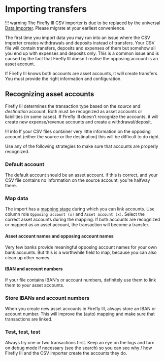 # Importing transfers

!!! warning
    The Firefly III CSV importer is due to be replaced by the universal [Data Importer](https://docs.firefly-iii.org/data-importer/). Please migrate at your earliest convenience.

The first time you import data you may run into an issue where the CSV importer creates withdrawals and deposits instead of transfers. Your CSV file will contain transfers, deposits and expenses of them but somehow all you end up with expenses and deposits only. This is a common issue and is caused by the fact that Firefly III doesn't realise the opposing account is an asset account. 

If Firefly III knows both accounts are asset accounts, it will create transfers. You must provide the right information and configuration.

## Recognizing asset accounts

Firefly III determines the transaction type based on the *source* and *destination* account. Both must be recognized as asset accounts or liabilities (in some cases). If Firefly III doesn't recognize the accounts, it will create new expense/revenue accounts and create a withdrawal/deposit.

!!! info
    If your CSV files container very little information on the opposing account (either the source or the destination) this will be difficult to do right.

Use any of the following strategies to make sure that accounts are properly recognized. 

### Default account

The default account should be an asset account. If this is correct, and your CSV file contains no information on the source account, you're halfway there.

### Map data

The import has a [mapping stage](map.md) during which you can link accounts. Use column role `Opposing account (x)` and `Asset account (x)`. Select the correct asset accounts during the mapping. If both accounts are recognized or mapped as an asset account, the transaction will become a transfer.

#### Asset account names and opposing account names

Very few banks provide meaningful opposing account names for your own bank accounts. But this is a worthwhile field to map, because you can also clean up other names.

#### IBAN and account numbers

If your file contains IBAN's or account numbers, definitely use them to link them to your asset accounts.

### Store IBANs and account numbers

When you create new asset accounts in Firefly III, always store an IBAN or account number. This will improve the (auto) mapping and make sure that transactions are linked.

### Test, test, test

Always try one or two transactions first. Keep an eye on the logs and turn on debug mode if necessary (see the search) so you can see why / how Firefly III and the CSV importer create the accounts they do.
